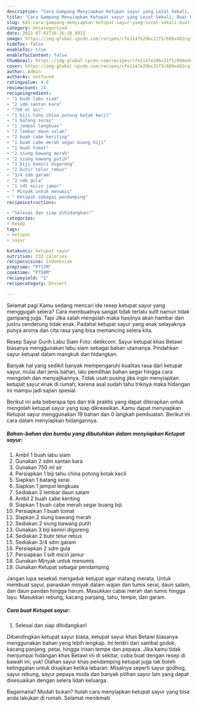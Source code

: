 ```yaml
---
description: "Cara Gampang Menyiapkan Ketupat sayur yang Lezat Sekali, Buat Buka Puasa}"
title: "Cara Gampang Menyiapkan Ketupat sayur yang Lezat Sekali, Buat Buka Puasa}"
slug: 641-cara-gampang-menyiapkan-ketupat-sayur-yang-lezat-sekali-buat-buka-puasa
category: Uncategorized
date: 2022-07-01T16:26:10.891Z
image: https://img-global.cpcdn.com/recipes/cfe1147e29bc21f5/680x482cq70/ketupat-sayur-foto-resep-utama.jpg
hideToc: false
enableToc: true
enableTocContent: false
thumbnail: https://img-global.cpcdn.com/recipes/cfe1147e29bc21f5/680x482cq70/ketupat-sayur-foto-resep-utama.jpg
cover: https://img-global.cpcdn.com/recipes/cfe1147e29bc21f5/680x482cq70/ketupat-sayur-foto-resep-utama.jpg
author: Admin
authorAv: notfound
ratingvalue: 4.8
reviewcount: 24
recipeingredient:
- "1 buah labu siam"
- "2 sdm santan kara"
- "750 ml air"
- "1 biji tahu china potong kotak kecil"
- "1 batang serai"
- "1 jempol lengkuas"
- "2 lembar daun salam"
- "2 buah cabe keriting"
- "1 buah cabe merah segar buang biji"
- "1 buah tomat"
- "2 siung bawang merah"
- "2 siung bawang putih"
- "3 biji kemiri digoreng"
- "2 butir telur rebus"
- "3/4 sdm garam"
- "2 sdm gula"
- "1 sdt micin jamur"
- " Minyak untuk menumis"
- " Ketupat sebagai pendamping"
recipeinstructions:

- "Selesai dan siap dihidangkan!"
categories:
- Resep
tags:
- ketupat
- sayur

katakunci: ketupat sayur 
nutrition: 232 calories
recipecuisine: Indonesian
preptime: "PT17M"
cooktime: "PT50M"
recipeyield: "1"
recipecategory: Dessert

---
```



Selamat pagi Kamu sedang mencari ide resep ketupat sayur yang menggugah selera? Cara membuatnya sangat tidak terlalu sulit namun tidak gampang juga. Tapi Jika salah mengolah maka hasilnya akan hambar dan justru cenderung tidak enak. Padahal ketupat sayur yang enak selayaknya punya aroma dan cita rasa yang bisa memancing selera kita.


Resep Sayur Gurih Labu Siam Foto: detikcom. Sayur ketupat khas Betawi biasanya menggunakan labu siam sebagai bahan utamanya. Pindahkan sayur ketupat dalam mangkuk dan hidangkan.

Banyak hal yang sedikit banyak mempengaruhi kualitas rasa dari ketupat sayur, mulai dari jenis bahan, lalu pemilihan bahan segar hingga cara mengolah dan menyajikannya. Tidak usah pusing jika ingin menyiapkan ketupat sayur enak di rumah, karena asal sudah tahu triknya maka hidangan ini mampu jadi sajian spesial.


Berikut ini ada beberapa tips dan trik praktis yang dapat diterapkan untuk mengolah ketupat sayur yang siap dikreasikan. Kamu dapat menyiapkan Ketupat sayur menggunakan 19 bahan dan 0 langkah pembuatan. Berikut ini cara dalam menyiapkan hidangannya.

<!--inarticleads1-->

##### Bahan-bahan dan bumbu yang dibutuhkan dalam menyiapkan Ketupat sayur:

1. Ambil 1 buah labu siam
1. Gunakan 2 sdm santan kara
1. Gunakan 750 ml air
1. Persiapkan 1 biji tahu china potong kotak kecil
1. Siapkan 1 batang serai
1. Siapkan 1 jempol lengkuas
1. Sediakan 2 lembar daun salam
1. Ambil 2 buah cabe keriting
1. Siapkan 1 buah cabe merah segar buang biji
1. Persiapkan 1 buah tomat
1. Siapkan 2 siung bawang merah
1. Sediakan 2 siung bawang putih
1. Gunakan 3 biji kemiri digoreng
1. Sediakan 2 butir telur rebus
1. Sediakan 3/4 sdm garam
1. Persiapkan 2 sdm gula
1. Persiapkan 1 sdt micin jamur
1. Gunakan  Minyak untuk menumis
1. Gunakan  Ketupat sebagai pendamping


Jangan lupa sesekali mengaduk ketupat agar matang merata. Untuk membuat sayur, panaskan minyak dalam wajan dan tumis serai, daun salam, dan daun pandan hingga harum. Masukkan cabai merah dan tumis hingga layu. Masukkan rebung, kacang panjang, tahu, tempe, dan garam. 

<!--inarticleads2-->

##### Cara buat Ketupat sayur:


1. Selesai dan siap dihidangkan!

Dibandingkan ketupat sayur biasa, ketupat sayur khas Betawi biasanya menggunakan bahan yang lebih lengkap. Ini terdiri dari sambal godok, kacang panjang, petai, hingga irisan tempe dan pepaya. Jika kamu tidak menjumpai hidangan khas Betawi ini di sekitar, coba buat dengan resep di bawah ini, yuk! Olahan sayur khas pendamping ketupat juga tak boleh ketinggalan untuk disajikan ketika lebaran. Misalnya seperti sayur godhog, sayur rebung, sayur pepaya muda dan banyak pilihan sayur lain yang dapat disesuaikan dengan selera lidah keluarga. 

Bagaimana? Mudah bukan? Itulah cara menyiapkan ketupat sayur yang bisa anda lakukan di rumah. Selamat menikmati
